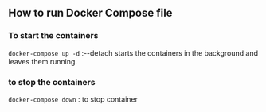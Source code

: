 ## How to run Docker Compose file

 ### To start the containers
`docker-compose up -d` :--detach starts the containers in the background and leaves them running.

 ### to stop the containers
`docker-compose down`  : to stop container



